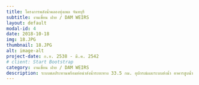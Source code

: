 ```yaml
---
title: โครงการพลังน้ำคลองทุ่งเพล จันทบุรี
subtitle: งานเขื่อน ฝาย / DAM WEIRS
layout: default
modal-id: 4
date: 2018-10-18
img: 18.JPG
thumbnail: 18.JPG
alt: image-alt
project-date: ก.ย. 2538 - มี.ค. 2542
# client: Start Bootstrap
category: งานเขื่อน ฝาย / DAM WEIRS
description: ระบบชลประทานพร้อมท่อนำส่งน้ำระยะทาง 33.5 กม. อุปกรณ์ผละระบบส่งน้ำ อาคารสูบน้ำ (กย. 2538 - มีค. 2542)
---
```

